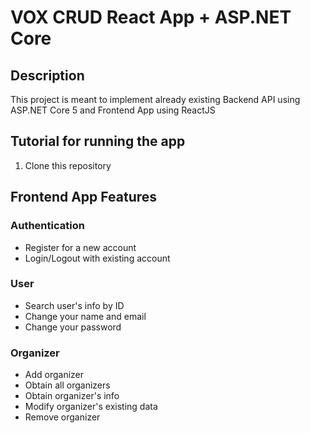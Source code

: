 # VOX CRUD React App + ASP.NET Core

## Description
This project is meant to implement already existing Backend API using ASP.NET Core 5 and Frontend App using ReactJS

## Tutorial for running the app
1. Clone this repository

## Frontend App Features

### Authentication
- Register for a new account
- Login/Logout with existing account

### User
- Search user's info by ID
- Change your name and email
- Change your password

### Organizer
- Add organizer
- Obtain all organizers
- Obtain organizer's info
- Modify organizer's existing data
- Remove organizer
